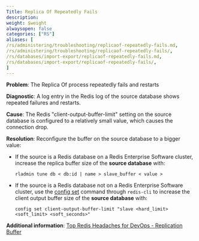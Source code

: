 ```yaml
---
Title: Replica Of Repeatedly Fails
description:
weight: $weight
alwaysopen: false
categories: ["RS"]
aliases: [
/rs/administering/troubleshooting/replicaof-repeatedly-fails.md,
/rs/administering/troubleshooting/replicaof-repeatedly-fails/,
/rs/databases/import-export/replicaof-repeatedly-fails.md,
/rs/databases/import-export/replicaof-repeatedly-fails/,
]
---
```

**Problem**: The Replica Of process repeatedly fails and restarts

**Diagnostic**: A log entry in the Redis log of the source database shows repeated failures and restarts.

**Cause**: The Redis "client-output-buffer-limit" setting on the source database
is configured to a relatively small value, which causes the connection drop.

**Resolution**: Reconfigure the buffer on the source database to a bigger value:

- If the source is a Redis database on a Redis Enterprise Software cluster,
    increase the replica buffer size of the **source database** with:

    `rladmin tune db < db:id | name > slave_buffer < value >`

- If the source is a Redis database not on a Redis Enterprise Software cluster,
    use the [config set](http://redis.io/commands/config-set) command through
    `redis-cli` to increase the client output buffer size of the **source database** with:

    `config set client-output-buffer-limit "slave <hard_limit> <soft_limit> <soft_seconds>"`

**Additional information**: [Top Redis Headaches for DevOps - Replication Buffer](https://redislabs.com/blog/top-redis-headaches-for-devops-replication-buffer)
